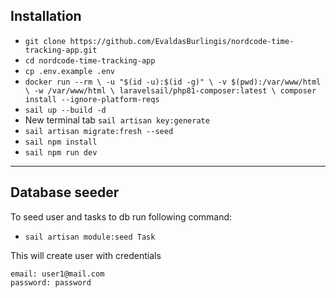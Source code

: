 ## Installation

* `git clone https://github.com/EvaldasBurlingis/nordcode-time-tracking-app.git`
* `cd nordcode-time-tracking-app`
* `cp .env.example .env`
* `docker run --rm \
  -u "$(id -u):$(id -g)" \
  -v $(pwd):/var/www/html \
  -w /var/www/html \
  laravelsail/php81-composer:latest \
  composer install --ignore-platform-reqs`
* `sail up --build -d`
* New terminal tab `sail artisan key:generate`
* `sail artisan migrate:fresh --seed`
* `sail npm install`
* `sail npm run dev`
---

## Database seeder
To seed user and tasks to db run following command:
* `sail artisan module:seed Task`

This will create user with credentials


```
email: user1@mail.com
password: password
```
 
